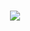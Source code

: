 <h1 align="center">
  <a href="https://sunguoqi.com/">
    <img src="https://readme-typing-svg.herokuapp.com/?lines=Console.log(%22Hello%2C%20World!%22);小王同学祝您今天愉快!&center=true&size=27">
  </a>
</h1>
